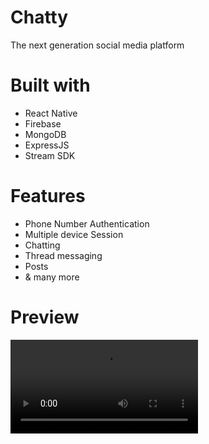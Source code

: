# Chatty
The next generation social media platform

# Built with
  - React Native
  - Firebase
  - MongoDB
  - ExpressJS
  - Stream SDK
  
# Features
  - Phone Number Authentication
  - Multiple device Session
  - Chatting
  - Thread messaging
  - Posts
  - & many more
  
# Preview

<video src="https://drive.google.com/file/d/1eIZra71IpX7CR8uwz68HrXSYr0MEX3hu/view" />
  
